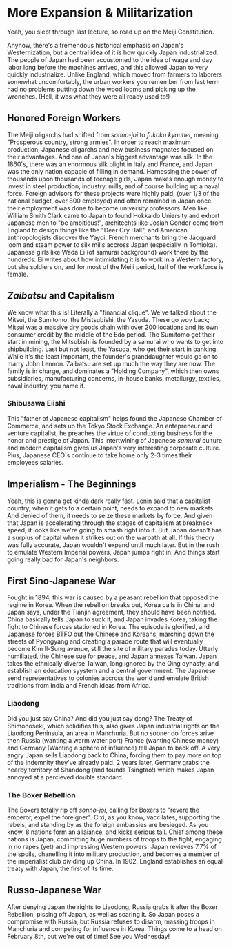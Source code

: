 # More Expansion & Militarization

Yeah, you slept through last lecture, so read up on the Meiji Constitution.

Anyhow, there's a tremendous historical emphasis on Japan's Westernization, but a central idea of it is how quickly Japan industrialized. The people of Japan had been accustomed to the idea of wage and day labor long before the machines arrived, and this allowed Japan to very quickly industrialize. Unlike England, which moved from farmers to laborers somewhat uncomfortably, the urban workers you remember from last term had no problems putting down the wood looms and picking up the wrenches. (Hell, it was what they were all ready used to!)

## Honored Foreign Workers

The Meiji oligarchs had shifted from *sonno-joi* to *fukoku kyouhei*, meaning "Prosperous country, strong armies". In order to reach maximum production, Japanese oligarchs and new business magnates focused on their advantages. And one of Japan's biggest advantage was silk. In the 1860's, there was an enormous silk blight in Italy and France, and Japan was the only nation capable of filling in demand. Harnessing the power of thousands upon thousands of teenage girls, Japan makes enough money to invest in steel production, industry, mills, and of course building up a naval force. Foreign advisors for these projects were highly paid, (over 1/3 of the national budget, over 800 employed) and often remained in Japan once their employment was done to become university professors. Men like William Smith Clark came to Japan to found Hokkaido Uniersity and exhort Japanese men to "be ambitious!", architechts like Josiah Condor come from England to design things like the "Deer Cry Hall", and American anthropologists discover the Yayoi. French merchants bring the Jacquard loom and steam power to silk mills accross Japan (especially in Tomioka). Japanese girls like Wada Ei (of samurai background) work there by the hundreds. Ei writes about how intimidating it is to work in a Western factory, but she soldiers on, and for most of the Meiji period, half of the workforce is female.

## *Zaibatsu* and Capitalism

We know what this is! Literally a "financial clique". We've talked about the Mitsui, the Sumitomo, the Mistsubishi, the Yasuda. These go *way* back; Mitsui was a massive dry goods chain with over 200 locations and its own consumer credit by the middle of the Edo period. The Sumitomo get their start in mining, the Mitsubishi is founded by a samurai who wants to get into shipbuilding. Last but not least, the Yasuda, who get their start in banking. While it's the least important, the founder's granddaughter would go on to marry John Lennon. Zaibatsu are set up much the way they are now. The family is in charge, and dominates a "Holding Company", which then owns subsidiaries, manufacturing concerns, in-house banks, metallurgy, textiles, naval industry, you name it.

### Shibusawa Eiishi

This "father of Japanese capitalism" helps found the Japanese Chamber of Commerce, and sets up the Tokyo Stock Exchange. An entepreneur and venture capitalist, he preaches the virtue of conduxting business for the honor and prestige of Japan. This intertwining of Japanese *samurai* culture and modern capitalism gives us Japan's very interesting corporate culture. Plus, Japanese CEO's continue to take home only 2-3 times their employees salaries.

## Imperialism - The Beginnings

Yeah, this is gonna get kinda dark really fast. Lenin said that a capitalist country, when it gets to a certain point, needs to expand to new markets. And denied of them, it needs to seize these markets by force. And given that Japan is accelerating through the stages of capitalism at breakneck speed, it looks like we're going to smash right into it. But Japan doesn't has a surplus of capital when it strikes out on the warpath at all. If this theory was fully accurate, Japan wouldn't expand until much later. But in the rush to emulate Western Imperial powers, Japan jumps right in. And things start going really bad for Japan's neighbors.

## First Sino-Japanese War

Fought in 1894, this war is caused by a peasant rebellion that opposed the regime in Korea. When the rebellion breaks out, Korea calls in China, and Japan says, under the Tianjin agreement, they should have been notified. China basically tells Japan to suck it, and Japan invades Korea, taking the fight to Chinese forces stationed in Korea. The episode is glorified, and Japanese forces BTFO out the Chinese and Koreans, marching down the streets of Pyongyang and creating a parade route that will eventually become Kim Il-Sung avenue, still the site of military parades today. Utterly humiliated, the Chinese sue for peace, and Japan annexes Taiwan. Japan takes the ethnically diverse Taiwan, long ignored by the Qing dynasty, and establish an education syystem and a central government. The Japanese send representatives to colonies accross the world and emulate British traditions from India and French ideas from Africa.

### Liaodong

Did you just say China? And did you just say dong? The Treaty of Shimonoseki, which solidifies this, also gives Japan industrial rights on the Liaodong Peninsula, an area in Manchuria. But no sooner do forces arive then Russia (wanting a warm water port) France (wanting Chinese money) and Germany (Wanting a sphere of influence) tell Japan to back off. A very angry Japan sells Liaodong back to China, forcing them to pay more on top of the indemnity they've already paid. 2 years later, Germany grabs the nearby territory of Shandong (and founds Tsingtao!) which makes Japan annoyed at a percieved double standard.

### The Boxer Rebellion

The Boxers totally rip off *sonno-joi*, calling for Boxers to "revere the emperor, expel the foreigner". Cixi, as you know, vaccilates, supporting the rebels, and standing by as the foreign embassies are besieged. As you know, 8 nations form an allaiance, and kicks serious tail. Chief among these nations is Japan, committing huge numbers of troops to the fight, engaging in no rapes (yet) and impressing Western powers. Japan revieves 7.7% of the spoils, chanelling it into military production, and becomes a member of the imperialist club dividing up China. In 1902, England establishes an equal treaty with Japan, the first of its time.

## Russo-Japanese War

After denying Japan the rights to Liaodong, Russia grabs it after the Boxer Rebellion, pissing off Japan, as well as scaring it. So Japan poses a compromise with Russia, but Russia refuses to disarm, massing troops in Manchuria and competing for influence in Korea. Things come to a head on February 8th, but we're out of time! See you Wednesday!
